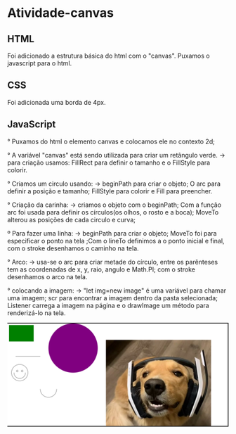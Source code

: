# Atividade-canvas

## HTML
Foi adicionado a estrutura básica do html com o "canvas".
Puxamos o javascript para o html.

## CSS
Foi adicionada uma borda de 4px.

## JavaScript
° Puxamos do html o elemento canvas e colocamos ele no contexto 2d;

° A variável "canvas" está sendo utilizada para criar um retângulo verde.
    -> para criação usamos: FillRect para definir o tamanho e o FillStyle para colorir.
    
° Criamos um circulo usando:
    -> beginPath para criar o objeto; O arc para definir a posição e tamanho; FillStyle para colorir e Fill para preencher.
    
° Criação da carinha: 
    -> criamos o objeto com o beginPath; Com a função arc foi usada para definir os círculos(os olhos, o rosto e a boca); MoveTo alterou as posições de cada circulo e curva;

º Para fazer uma linha: 
    -> beginPath para criar o objeto; MoveTo foi para especificar o ponto na tela ;Com o lineTo definimos a o ponto inicial e final, com o stroke desenhamos o caminho na tela.

° Arco:
    -> usa-se o arc para criar metade do círculo, entre os parênteses tem as coordenadas de x, y, raio, angulo e Math.PI; com o stroke desenhamos o arco na tela.

° colocando a imagem: 
    -> "let img=new image" é uma variável para chamar uma imagem; scr para encontrar a imagem dentro da pasta selecionada; Listener carrega a imagem na página e o drawImage um método para renderizá-lo na tela.
    
   
   <img src="img/image.png"/>
    
